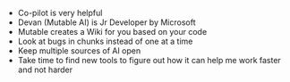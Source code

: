 
- Co-pilot is very helpful
- Devan (Mutable AI) is Jr Developer by Microsoft
- Mutable creates a Wiki for you based on your code
- Look at bugs in chunks instead of one at a time
- Keep multiple sources of AI open
- Take time to find new tools to figure out how it can help me work faster and not harder
<!--stackedit_data:
eyJoaXN0b3J5IjpbMTY4NjY1Njg1Myw2MzIxODc0NzMsNDk3OD
E4ODEwXX0=
-->